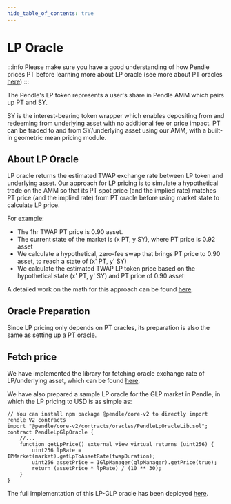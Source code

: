 ```yaml
---
hide_table_of_contents: true
---
```


# LP Oracle

:::info
Please make sure you have a good understanding of how Pendle prices PT before learning more about LP oracle (see more about PT oracles [here](./PTOracle.md))
:::

The Pendle's LP token represents a user's share in Pendle AMM which pairs up PT and SY.

SY is the interest-bearing token wrapper which enables depositing from and redeeming from underlying asset with no additional fee or price impact. PT can be traded to and from SY/underlying asset using our AMM, with a built-in geometric mean pricing module.

## About LP Oracle

LP oracle returns the estimated TWAP exchange rate between LP token and underlying asset. Our approach for LP pricing is to simulate a hypothetical trade on the AMM so that its PT spot price (and the implied rate) matches PT price (and the implied rate) from PT oracle before using market state to calculate LP price.

For example:
* The 1hr TWAP PT price is 0.90 asset.
* The current state of the market is (x PT, y SY), where PT price is 0.92 asset
* We calculate a hypothetical, zero-fee swap that brings PT price to 0.90 asset, to reach a state of (x' PT, y' SY)
* We calculate the estimated TWAP LP token price based on the hypothetical state (x' PT, y' SY) and PT price of 0.90 asset

A detailed work on the math for this approach can be found [here](https://github.com/pendle-finance/pendle-v2-resources/blob/main/docs/LP_Oracle_Doc.pdf).

## Oracle Preparation

Since LP pricing only depends on PT oracles, its preparation is also the same as setting up a [PT oracle](./PTOracle.md).

## Fetch price

We have implemented the library for fetching oracle exchange rate of LP/underlying asset, which can be found [here](https://github.com/pendle-finance/pendle-core-v2-public/blob/main/contracts/oracles/PendleLpOracleLib.sol). 

We have also prepared a sample LP oracle for the GLP market in Pendle, in which the LP pricing to USD is as simple as:
```sol
// You can install npm package @pendle/core-v2 to directly import Pendle V2 contracts
import "@pendle/core-v2/contracts/oracles/PendleLpOracleLib.sol";
contract PendleLpGlpOracle {
    //...
    function getLpPrice() external view virtual returns (uint256) {
        uint256 lpRate = IPMarket(market).getLpToAssetRate(twapDuration);
        uint256 assetPrice = IGlpManager(glpManager).getPrice(true);
        return (assetPrice * lpRate) / (10 ** 30);
    }
}
```

The full implementation of this LP-GLP oracle has been deployed [here](https://arbiscan.io/address/0x67E64AF30E04A7277ab2D4f09ACE3F77a15801F9#code).
